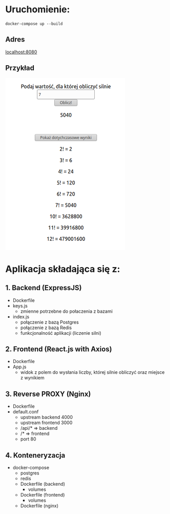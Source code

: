 # Uruchomienie:
```
docker-compose up --build
```
## Adres
[localhost:8080](localhost:8080)

## Przykład
![Preview](/Docker/my-full-app/.preview/preview.png)


# Aplikacja składająca się z:
## 1. Backend (ExpressJS)
* Dockerfile
* keys.js
    * zmienne potrzebne do połaczenia z bazami
* index.js
    * połączenie z bazą Postgres
    * połączenie z bazą Redis
    * funkcjonalność aplikacji (liczenie silni)
## 2. Frontend (React.js with Axios)
* Dockerfile
* App.js
    * widok z polem do wysłania liczby, której silnie obliczyć oraz miejsce z wynikiem
## 3. Reverse PROXY (Nginx)
* Dockerfile
* default.conf
    * upstream backend 4000
    * upstream frontend 3000
    * /api/*  =>  backend
    * /*     =>  frontend
    * port 80
## 4. Konteneryzacja
* docker-compose
    * postgres
    * redis
    * Dockerfile (backend)
        * volumes
    * Dockerfile (frontend)
        * volumes
    * Dockerfile (nginx)

